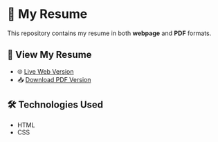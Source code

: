# 🚀 My Resume  

This repository contains my resume in both **webpage** and **PDF** formats.  

## 📄 View My Resume  

- 🌐 [Live Web Version](your-github-pages-link)
- 📥 [Download PDF Version](pallavi-shelavale-resume.pdf) 

## 🛠️ Technologies Used  

- HTML  
- CSS  
  
